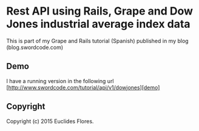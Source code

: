# Rest API using Rails, Grape and Dow Jones industrial average index data

This is part of my Grape and Rails tutorial (Spanish) published in my blog (blog.swordcode.com)

## Demo
I have a running version in the following url 
[http://www.swordcode.com/tutorial/api/v1/dowjones][demo]

[demo]: http://www.swordcode.com/tutorial/api/v1/dowjones
## Copyright
Copyright (c) 2015 Euclides Flores.


